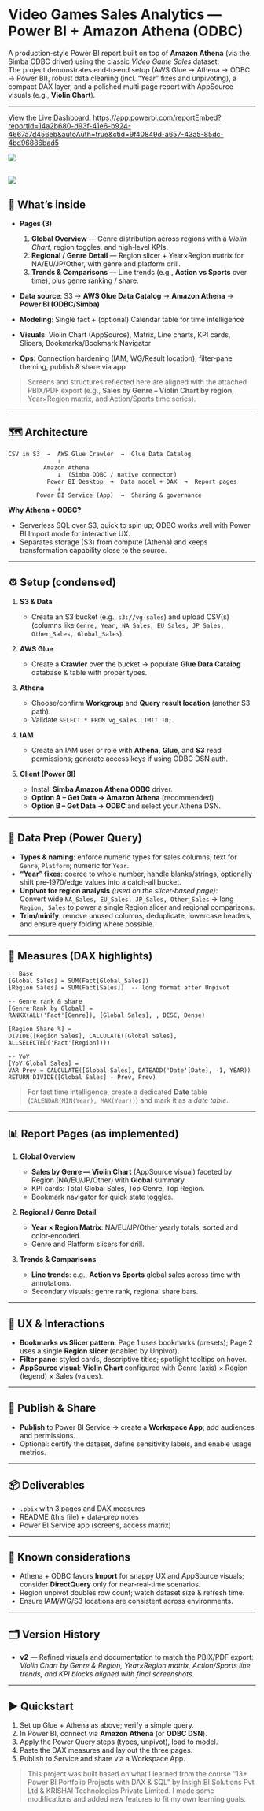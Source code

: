 # Video Games Sales Analytics — Power BI + Amazon Athena (ODBC)

A production-style Power BI report built on top of **Amazon Athena** (via the Simba ODBC driver) using the classic *Video Game Sales* dataset.  
The project demonstrates end‑to‑end setup (AWS Glue → Athena → ODBC → Power BI), robust data cleaning (incl. “Year” fixes and unpivoting), a compact DAX layer, and a polished multi‑page report with AppSource visuals (e.g., **Violin Chart**).

---

View the Live Dashboard: https://app.powerbi.com/reportEmbed?reportId=14a2b680-d93f-41e6-b924-4667a7d456eb&autoAuth=true&ctid=9f40849d-a657-43a5-85dc-4bd96886bad5

![](https://github.com/khanhmdinh/khanhmdinh.github.io/blob/fb9685d5b8cced058e705b51bf309746fba7c2a3/images/Video_Games_1.png)

![](https://github.com/khanhmdinh/khanhmdinh.github.io/blob/fb9685d5b8cced058e705b51bf309746fba7c2a3/images/Video_Games_2.png)
---

## 📌 What’s inside

- **Pages (3)**
  1) **Global Overview** — Genre distribution across regions with a *Violin Chart*, region toggles, and high‑level KPIs.  
  2) **Regional / Genre Detail** — Region slicer + Year×Region matrix for NA/EU/JP/Other, with genre and platform drill.  
  3) **Trends & Comparisons** — Line trends (e.g., **Action vs Sports** over time), plus genre ranking / share.

- **Data source**: S3 → **AWS Glue Data Catalog** → **Amazon Athena** → **Power BI (ODBC/Simba)**  
- **Modeling**: Single fact + (optional) Calendar table for time intelligence  
- **Visuals**: Violin Chart (AppSource), Matrix, Line charts, KPI cards, Slicers, Bookmarks/Bookmark Navigator  
- **Ops**: Connection hardening (IAM, WG/Result location), filter‑pane theming, publish & share via app

> Screens and structures reflected here are aligned with the attached PBIX/PDF export (e.g., **Sales by Genre – Violin Chart by region**, Year×Region matrix, and Action/Sports time series).  

---

## 🗺️ Architecture

```
CSV in S3  →  AWS Glue Crawler  →  Glue Data Catalog
              ↓
          Amazon Athena
              ↓  (Simba ODBC / native connector)
           Power BI Desktop  →  Data model + DAX  →  Report pages
              ↓
        Power BI Service (App)  →  Sharing & governance
```

**Why Athena + ODBC?**  
- Serverless SQL over S3, quick to spin up; ODBC works well with Power BI Import mode for interactive UX.  
- Separates storage (S3) from compute (Athena) and keeps transformation capability close to the source.

---

## ⚙️ Setup (condensed)

1. **S3 & Data**
   - Create an S3 bucket (e.g., `s3://vg-sales`) and upload CSV(s) (columns like `Genre, Year, NA_Sales, EU_Sales, JP_Sales, Other_Sales, Global_Sales`).

2. **AWS Glue**
   - Create a **Crawler** over the bucket → populate **Glue Data Catalog** database & table with proper types.

3. **Athena**
   - Choose/confirm **Workgroup** and **Query result location** (another S3 path).  
   - Validate `SELECT * FROM vg_sales LIMIT 10;`.

4. **IAM**
   - Create an IAM user or role with **Athena**, **Glue**, and **S3** read permissions; generate access keys if using ODBC DSN auth.

5. **Client (Power BI)**
   - Install **Simba Amazon Athena ODBC** driver.  
   - **Option A – Get Data → Amazon Athena** (recommended)  
   - **Option B – Get Data → ODBC** and select your Athena DSN.

---

## 🧹 Data Prep (Power Query)

- **Types & naming**: enforce numeric types for sales columns; text for `Genre`, `Platform`; numeric for `Year`.
- **“Year” fixes**: coerce to whole number, handle blanks/strings, optionally shift pre‑1970/edge values into a catch‑all bucket.
- **Unpivot for region analysis** *(used on the slicer‑based page)*:  
  Convert wide `NA_Sales, EU_Sales, JP_Sales, Other_Sales` → long `Region, Sales` to power a single Region slicer and regional comparisons.
- **Trim/minify**: remove unused columns, deduplicate, lowercase headers, and ensure query folding where possible.

---

## 🧠 Measures (DAX highlights)

```DAX
-- Base
[Global Sales] = SUM(Fact[Global_Sales])
[Region Sales] = SUM(Fact[Sales])  -- long format after Unpivot

-- Genre rank & share
[Genre Rank by Global] =
RANKX(ALL('Fact'[Genre]), [Global Sales], , DESC, Dense)

[Region Share %] =
DIVIDE([Region Sales], CALCULATE([Global Sales], ALLSELECTED('Fact'[Region])))

-- YoY
[YoY Global Sales] =
VAR Prev = CALCULATE([Global Sales], DATEADD('Date'[Date], -1, YEAR))
RETURN DIVIDE([Global Sales] - Prev, Prev)
```

> For fast time intelligence, create a dedicated **Date** table (`CALENDAR(MIN(Year), MAX(Year))`) and mark it as a *date table*.

---

## 📊 Report Pages (as implemented)

1) **Global Overview**
   - **Sales by Genre — Violin Chart** (AppSource visual) faceted by Region (NA/EU/JP/Other) with **Global** summary.  
   - KPI cards: Total Global Sales, Top Genre, Top Region.  
   - Bookmark navigator for quick state toggles.

2) **Regional / Genre Detail**
   - **Year × Region Matrix**: NA/EU/JP/Other yearly totals; sorted and color‑encoded.  
   - Genre and Platform slicers for drill.

3) **Trends & Comparisons**
   - **Line trends**: e.g., **Action vs Sports** global sales across time with annotations.  
   - Secondary visuals: genre rank, regional share bars.

---

## 🎨 UX & Interactions

- **Bookmarks vs Slicer pattern**: Page 1 uses bookmarks (presets); Page 2 uses a single **Region slicer** (enabled by Unpivot).  
- **Filter pane**: styled cards, descriptive titles; spotlight tooltips on hover.  
- **AppSource visual**: **Violin Chart** configured with Genre (axis) × Region (legend) × Sales (values).

---

## 🚀 Publish & Share

- **Publish** to Power BI Service → create a **Workspace App**; add audiences and permissions.  
- Optional: certify the dataset, define sensitivity labels, and enable usage metrics.

---

## 📦 Deliverables

- `.pbix` with 3 pages and DAX measures  
- README (this file) + data‑prep notes  
- Power BI Service app (screens, access matrix)

---

## 🧩 Known considerations

- Athena + ODBC favors **Import** for snappy UX and AppSource visuals; consider **DirectQuery** only for near‑real‑time scenarios.  
- Region unpivot doubles row count; watch dataset size & refresh time.  
- Ensure IAM/WG/S3 locations are consistent across environments.

---

## 🗂️ Version History

- **v2** — Refined visuals and documentation to match the PBIX/PDF export:  
  *Violin Chart by Genre & Region, Year×Region matrix, Action/Sports line trends, and KPI blocks aligned with final screenshots.*

---

## ▶️ Quickstart

1. Set up Glue + Athena as above; verify a simple query.
2. In Power BI, connect via **Amazon Athena** (or **ODBC DSN**).
3. Apply the Power Query steps (types, unpivot), load to model.
4. Paste the DAX measures and lay out the three pages.
5. Publish to Service and share via a Workspace App.

>This project was built based on what I learned from the course “13+ Power BI Portfolio Projects with DAX & SQL” by Insigh BI Solutions Pvt Ltd & KRISHAI Technologies Private Limited. I made some modifications and added new features to fit my own learning goals.

